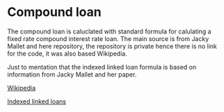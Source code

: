 # Compound loan

The compound loan is caluclated with standard formula for calulating a fixed rate compound interest rate loan. The main source is from Jacky Mallet and here repository, the repository is private hence there is no link for the code, it was also based Wikipedia. 

Just to mentation that the indexed linked loan formula is based on information from Jacky Mallet and her paper. 

[Wikipedia](https://github.com/BjarniLeifs/Financial-system-simulation/blob/master/documentation/indexedloan.md)


[Indexed linked loans](https://github.com/BjarniLeifs/Financial-system-simulation/blob/master/documentation/indexedloan.md)
